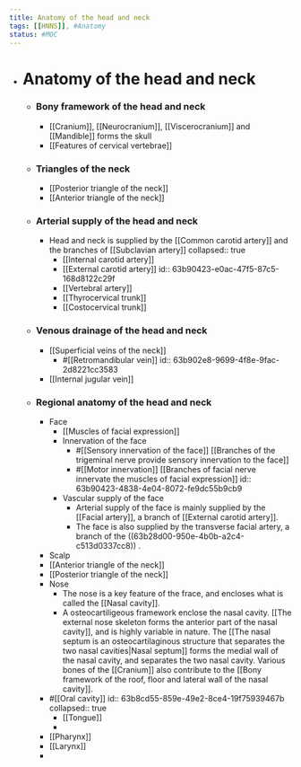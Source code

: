 ```yaml
---
title: Anatomy of the head and neck
tags: [[HNNS]], #Anatomy
status: #MOC 
---
```


- # Anatomy of the head and neck
	- ### Bony framework of the head and neck
		- [[Cranium]], [[Neurocranium]], [[Viscerocranium]] and [[Mandible]] forms the skull
		- [[Features of cervical vertebrae]]
	- ### Triangles of the neck
		- [[Posterior triangle of the neck]]
		- [[Anterior triangle of the neck]]
	- ### Arterial supply of the head and neck
		- Head and neck is supplied by the [[Common carotid artery]] and the branches of [[Subclavian artery]]
		  collapsed:: true
			- [[Internal carotid artery]]
			- [[External carotid artery]]
			  id:: 63b90423-e0ac-47f5-87c5-168d8122c29f
			- [[Vertebral artery]]
			- [[Thyrocervical trunk]]
			- [[Costocervical trunk]]
	- ### Venous drainage of the head and neck
		- [[Superficial veins of the neck]]
			- #[[Retromandibular vein]]
			  id:: 63b902e8-9699-4f8e-9fac-2d8221cc3583
		- [[Internal jugular vein]]
	- ### Regional anatomy of the head and neck
		- Face
			- [[Muscles of facial expression]]
			- Innervation of the face
				- #[[Sensory innervation of the face]] [[Branches of the trigeminal nerve provide sensory innervation to the face]]
				- #[[Motor innervation]] [[Branches of facial nerve innervate the muscles of facial expression]]
				  id:: 63b90423-4838-4e04-8072-fe9dc55b9cb9
			- Vascular supply of the face
				- Arterial supply of the face is mainly supplied by the [[Facial artery]], a branch of [[External carotid artery]].
				- The face is also supplied by the transverse facial artery, a branch of the ((63b28d00-950e-4b0b-a2c4-c513d0337cc8)) .
		- Scalp
		- [[Anterior triangle of the neck]]
		- [[Posterior triangle of the neck]]
		- Nose
			- The nose is a key feature of the frace, and encloses what is called the [[Nasal cavity]].
			- A osteocartiligeous framework enclose the nasal cavity. [[The external nose skeleton forms the anterior part of the nasal cavity]], and is highly variable in nature. The [[The nasal septum is an osteocartilaginous structure that separates the two nasal cavities|Nasal septum]] forms the medial wall of the nasal cavity, and separates the two nasal cavity. Various bones of the [[Cranium]] also contribute to the [[Bony framework of the roof, floor and lateral wall of the nasal cavity]].
		- #[[Oral cavity]]
		  id:: 63b8cd55-859e-49e2-8ce4-19f75939467b
		  collapsed:: true
			- [[Tongue]]
			-
		- [[Pharynx]]
		- [[Larynx]]
		-